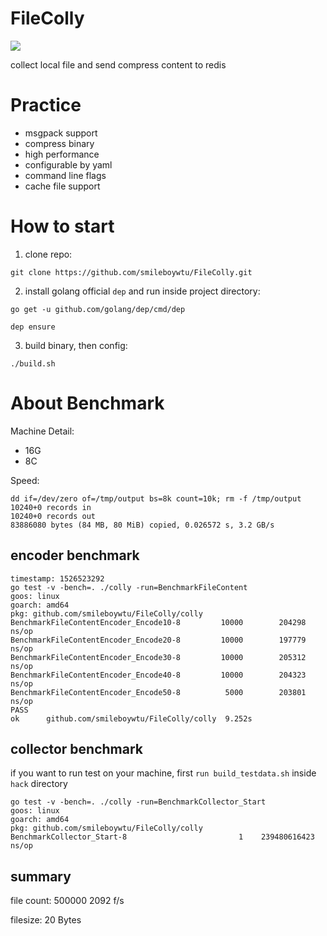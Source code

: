 # FileColly

![](https://github.com/smileboywtu/FileColly/blob/master/screen/arch.png)

collect local file and send compress content to redis

# Practice

- msgpack support
- compress binary
- high performance
- configurable by yaml
- command line flags
- cache file support
 
# How to start

1. clone repo:
``` shell
git clone https://github.com/smileboywtu/FileColly.git
```
2. install golang official `dep` and run inside project directory:
``` shell
go get -u github.com/golang/dep/cmd/dep

dep ensure
```
3. build binary, then config:
``` shell
./build.sh
```

# About Benchmark


Machine Detail:

- 16G
- 8C

Speed:

``` shell
dd if=/dev/zero of=/tmp/output bs=8k count=10k; rm -f /tmp/output
10240+0 records in
10240+0 records out
83886080 bytes (84 MB, 80 MiB) copied, 0.026572 s, 3.2 GB/s
```

## encoder benchmark

``` shell
timestamp: 1526523292
go test -v -bench=. ./colly -run=BenchmarkFileContent
goos: linux
goarch: amd64
pkg: github.com/smileboywtu/FileColly/colly
BenchmarkFileContentEncoder_Encode10-8   	   10000	    204298 ns/op
BenchmarkFileContentEncoder_Encode20-8   	   10000	    197779 ns/op
BenchmarkFileContentEncoder_Encode30-8   	   10000	    205312 ns/op
BenchmarkFileContentEncoder_Encode40-8   	   10000	    204323 ns/op
BenchmarkFileContentEncoder_Encode50-8   	    5000	    203801 ns/op
PASS
ok  	github.com/smileboywtu/FileColly/colly	9.252s
```

## collector benchmark

if you want to run test on your machine, first `run build_testdata.sh` inside `hack` directory

``` shell
go test -v -bench=. ./colly -run=BenchmarkCollector_Start
goos: linux
goarch: amd64
pkg: github.com/smileboywtu/FileColly/colly
BenchmarkCollector_Start-8               	       1	239480616423 ns/op
```

## summary

file count: 500000  2092 f/s

filesize: 20 Bytes